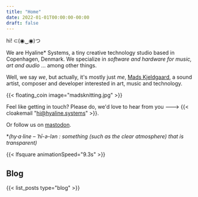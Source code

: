 ```yaml
---
title: "Home"
date: 2022-01-01T00:00:00-00:00
draft: false
---
```


hi! ⊂(◉‿◉)つ

We are Hyaline* Systems, a tiny creative technology studio based in Copenhagen, Denmark. We specialize in *software and hardware for music, art and audio* ... among other things. 

Well, we say *we*, but actually, it's mostly just *me*, [Mads Kjeldgaard](https://madskjeldgaard.dk), a sound artist, composer and developer interested in art, music and technology.

{{< floating_coin image="madsknitting.jpg" >}}

Feel like getting in touch? Please do, we'd love to hear from you --->  {{< cloakemail "hi@hyaline.systems" >}}.

Or follow us on [mastodon](http://mastodon.social/@hyalinesystems@mastodon.social).

*_(hy·​a·​line – ˈhī-ə-lən : something (such as the clear atmosphere) that is transparent)_

{{< lfsquare animationSpeed="9.3s" >}}

## Blog
{{< list_posts type="blog" >}}
